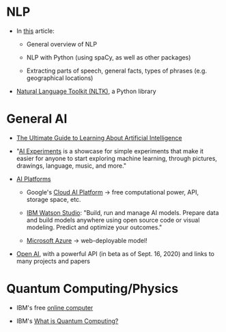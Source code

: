 # NLP

- In [this](https://medium.com/@ageitgey/natural-language-processing-is-fun-9a0bff37854e) article:

  - General overview of NLP
  
  - NLP with Python (using spaCy, as well as other packages)
  
  - Extracting parts of speech, general facts, types of phrases (e.g. geographical locations)
  
- [Natural Language Toolkit (NLTK)](https://www.nltk.org/), a Python library

# General AI

- [The Ultimate Guide to Learning About Artificial Intelligence](https://medium.com/@mr.adam.maj/the-ultimate-guide-to-becoming-an-artificial-intelligence-expert-db5124dc8ae0#cf98)

- "[AI Experiments](https://experiments.withgoogle.com/collection/ai) is a showcase for simple
experiments that make it easier for anyone to start exploring machine learning, through pictures,
drawings, language, music, and more."

- [AI Platforms](https://towardsdatascience.com/top-artificial-intelligence-platforms-for-2020-80570c65c1b4)

  - Google's [Cloud AI Platform](https://cloud.google.com/ai-platform/) -> free computational power,
  API, storage space, etc.

  - [IBM Watson Studio](https://www.ibm.com/cloud/watson-studio): "Build, run and manage AI models.
  Prepare data and build models anywhere using open source code or visual modeling. Predict and
  optimize your outcomes."
  
  - [Microsoft Azure](https://azure.microsoft.com/en-us/services/machine-learning/) -> web-deployable model!
  
- [Open AI](https://openai.com), with a powerful API (in beta as of Sept. 16, 2020) and links to many projects and papers

# Quantum Computing/Physics

- IBM's free [online computer](https://quantum-computing.ibm.com/docs/manage/)
 
- IBM's [What is Quantum Computing?](https://www.ibm.com/quantum-computing/learn/what-is-quantum-computing/)
